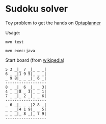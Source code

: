 # Sudoku solver
Toy problem to get the hands on [Optaplanner](https://github.com/kiegroup/optaplanner)

Usage:

```
mvn test
```
```
mvn exec:java
```
Start board (from [wikipedia](https://upload.wikimedia.org/wikipedia/commons/thumb/e/e0/Sudoku_Puzzle_by_L2G-20050714_standardized_layout.svg/250px-Sudoku_Puzzle_by_L2G-20050714_standardized_layout.svg.png))
```
5 3 _|_ 7 _|_ _ _|
6 _ _|1 9 5|_ _ _|
_ 9 8|_ _ _|_ 6 _|
------------------
8 _ _|_ 6 _|_ _ 3|
4 _ _|8 _ 3|_ _ 1|
7 _ _|_ 2 _|_ _ 6|
------------------
_ 6 _|_ _ _|2 8 _|
_ _ _|4 1 9|_ _ 5|
_ _ _|_ 8 _|_ 7 9|
------------------
```